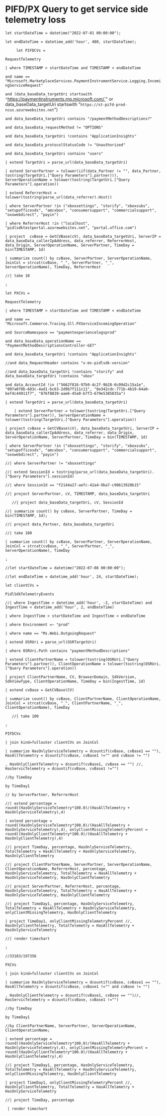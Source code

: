 # PIFD/PX Query to get service side telemetry loss

`let startDateTime = datetime("2022-07-01 00:00:00");`

`let endDateTime = datetime_add('hour', 480, startDateTime);`

`     let PIFDCVs =`

```
RequestTelemetry
```

`| where TIMESTAMP > startDateTime and TIMESTAMP < endDateTime`

`and name == "Microsoft.MarketplaceServices.PaymentInstrumentService.Logging.IncomingServiceRequest"`

`and (data_baseData_targetUri startswith "`https://paymentinstruments.mp.microsoft.com/`" or data_baseData_targetUri startswith "`https://st-pifd-prod-ncus.azurewebsites.net`")  `

`and data_baseData_targetUri contains "/paymentMethodDescriptions?"`

`and data_baseData_requestMethod != "OPTIONS"`

`and data_baseData_targetUri !contains "ApplicationInsights"`

`and data_baseData_protocolStatusCode != "Unauthorized"`

`and data_baseData_targetUri contains "users"`

`| extend TargetUri = parse_url(data_baseData_targetUri)`

`| extend ServerPartner = tolower(iif(data_Partner != "", data_Partner, tostring(TargetUri.["Query Parameters"].partner))), ServerOperationName = tolower(tostring(TargetUri.["Query Parameters"].operation))`

`| extend ReferrerHost = tolower(tostring(parse_url(data_referrer).Host))`

`| where ServerPartner !in ("xboxsettings", "storify", "xboxsubs", "setupofficesdx", "amcxbox", "consumersupport", "commercialsupport", "oxowebdirect", "payin")`

`| where ReferrerHost !in ("localhost", "pidlsdktestportal.azurewebsites.net", "portal.office.com")`

`| project  cvBase = GetCVBase(cV), data_baseData_targetUri, ServerIP = data_baseData_callerIpAddress, data_referrer, ReferrerHost, data_Origin, ServerOperationName, ServerPartner, TimeDay = bin(TIMESTAMP, 1d)`

`| summarize count() by cvBase, ServerPartner, ServerOperationName, JoinCol = strcat(cvBase, "_", ServerPartner, "_", ServerOperationName), TimeDay, ReferrerHost`

`//| take 10`

```
;
```

`let PXCVs =`

```
RequestTelemetry
```

`| where TIMESTAMP > startDateTime and TIMESTAMP < endDateTime`

`and name == "Microsoft.Commerce.Tracing.Sll.PXServiceIncomingOperation"`

`and SourceNamespace == "paymentexperiencelogsprod"`

`and data_baseData_operationName == "PaymentMethodDescriptionsController-GET"`

`and data_baseData_targetUri !contains "ApplicationInsights"`

`//and data_RequestHeader contains "x-ms-pidlsdk-version"`

`//and data_baseData_targetUri !contains "storify" and data_baseData_targetUri !contains "xbox"`

`and data_AccountId !in ("5662f816-97b9-4c2f-9b28-0c09d2c15a1e", "097a070b-603c-4ad1-bc63-2d9b7f111c11", "8e342cdc-771b-4b19-84a0-bef4c44911f7", "876f8839-aae6-45a0-b7f3-679e5385035a")`

`| extend TargetUri = parse_url(data_baseData_targetUri)`

`    | extend ServerPartner = tolower(tostring(TargetUri.["Query Parameters"].partner)), ServerOperationName = tolower(tostring(TargetUri.["Query Parameters"].operation))`

`| project cvBase = GetCVBase(cV), data_baseData_targetUri, ServerIP = data_baseData_callerIpAddress, data_referrer, data_Origin, ServerOperationName, ServerPartner, TimeDay = bin(TIMESTAMP, 1d)`

`| where ServerPartner !in ("xboxsettings", "storify", "xboxsubs", "setupofficesdx", "amcxbox", "consumersupport", "commercialsupport", "oxowebdirect", "payin")`

`//| where ServerPartner != "xboxsettings"`

`//| extend SessionId = tostring(parse_url(data_baseData_targetUri).["Query Parameters"].sessionId)`

`//| where SessionId == "f2144a27-aefc-42a4-9ba7-c90613920b15"`

`//| project ServerPartner, cV, TIMESTAMP, data_baseData_targetUri`

`   //| project data_baseData_targetUri, cV, SessionId`

`//| summarize count() by cvBase, ServerPartner, TimeDay = bin(TIMESTAMP, 1d);`

`//| project data_Partner, data_baseData_targetUri`

`//| take 100`

`| summarize count() by cvBase, ServerPartner, ServerOperationName, JoinCol = strcat(cvBase, "_", ServerPartner, "_", ServerOperationName), TimeDay`

```
;

//let startDateTime = datetime("2022-07-08 00:00:00");
```

`//let endDateTime = datetime_add('hour', 24, startDateTime);`

`let clientCVs =`

```
PidlSdkTelemetryEvents
```

`//| where IngestTime > datetime_add('hour', -2, startDateTime) and IngestTime < datetime_add('hour', 2, endDateTime)`

`| where IngestTime > startDateTime and IngestTime < endDateTime`

`| where Environment =~ "prod"`

`| where name == "Ms.Webi.OutgoingRequest"`

`| extend OSRUri = parse_url(OSRTargetUri)`

`| where OSRUri.Path contains "paymentMethodDescriptions"`

`| extend ClientPartnerName = tolower(tostring(OSRUri.["Query Parameters"].partner)), ClientOperationName = tolower(tostring(OSRUri.["Query Parameters"].operation))`

`| project ClientPartnerName, CV, BrowserDomain, SdkVersion, SdkViewType, ClientOperationName, TimeDay = bin(IngestTime, 1d)`

`| extend cvBase = GetCVBase(CV)`

`| summarize count() by cvBase, ClientPartnerName, ClientOperationName, JoinCol = strcat(cvBase, "_", ClientPartnerName, "_", ClientOperationName), TimeDay`

`   //| take 100`

```
;

PIFDCVs
```

`| join kind=fullouter clientCVs on JoinCol`

`| summarize HasOnlyServiceTelemetry = dcountif(cvBase, cvBase1 == ""), HasAllTelemetry = dcountif(cvBase, cvBase1 !="" and cvBase != "")`

`, HasOnlyClientTelemetry = dcountif(cvBase1, cvBase == "") //, HasServicTelemetry = dcountif(cvBase, cvBase1 !="")`

```
//by TimeDay
```

`by TimeDay1`

`// by ServerPartner, ReferrerHost`

`//| extend percentage = round((HasOnlyServiceTelemetry*100.0)/(HasAllTelemetry + HasOnlyServiceTelemetry),4)`

`| extend percentage = round((HasOnlyServiceTelemetry*100.0)/(HasAllTelemetry + HasOnlyServiceTelemetry),4), onlyClientMissingTelemetryPercent = round((HasOnlyClientTelemetry*100.0)/(HasAllTelemetry + HasOnlyClientTelemetry),4)`

`//| project TimeDay, percentage, HasOnlyServiceTelemetry, TotalTelemetry = HasAllTelemetry + HasOnlyServiceTelemetry, HasOnlyClientTelemetry`

`//| project ClientPartnerName, ServerPartner, ServerOperationName, ClientOperationName, ReferrerHost, percentage, HasOnlyServiceTelemetry, TotalTelemetry = HasAllTelemetry + HasOnlyServiceTelemetry, HasOnlyClientTelemetry`

`//| project ServerPartner, ReferrerHost, percentage, HasOnlyServiceTelemetry, TotalTelemetry = HasAllTelemetry + HasOnlyServiceTelemetry, HasOnlyClientTelemetry`

`//| project TimeDay1, percentage, HasOnlyServiceTelemetry, TotalTelemetry = HasAllTelemetry + HasOnlyServiceTelemetry, onlyClientMissingTelemetry, HasOnlyClientTelemetry`

`| project TimeDay1, onlyClientMissingTelemetryPercent //, HasOnlyClientTelemetry, TotalTelemetry = HasAllTelemetry + HasOnlyServiceTelemetry`

`//| render timechart`

```
;
```

`//33183/197356`

`PXCVs`

`| join kind=fullouter clientCVs on JoinCol`

`| summarize HasOnlyServiceTelemetry = dcountif(cvBase, cvBase1 == ""), HasAllTelemetry = dcountif(cvBase, cvBase1 !="" and cvBase != "")`

`, HasOnlyClientTelemetry = dcountif(cvBase1, cvBase == "")//, HasServicTelemetry = dcountif(cvBase, cvBase1 !="")`

```
//by TimeDay
```

`by TimeDay1`

`//by ClientPartnerName, ServerPartner, ServerOperationName, ClientOperationName;`

`| extend percentage = round((HasOnlyServiceTelemetry*100.0)/(HasAllTelemetry + HasOnlyServiceTelemetry),4), onlyClientMissingTelemetryPercent = round((HasOnlyClientTelemetry*100.0)/(HasAllTelemetry + HasOnlyClientTelemetry),4)`

`//| project TimeDay1, percentage, HasOnlyServiceTelemetry, TotalTelemetry = HasAllTelemetry + HasOnlyServiceTelemetry, onlyClientMissingTelemetry, HasOnlyClientTelemetry`

`| project TimeDay1, onlyClientMissingTelemetryPercent //, HasOnlyClientTelemetry, TotalTelemetry = HasAllTelemetry + HasOnlyServiceTelemetry`

`//| project TimeDay, percentage`

` | render timechart`